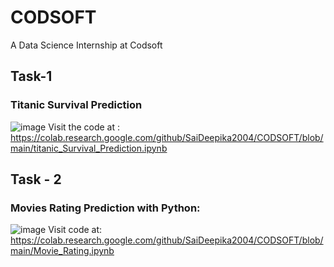 # CODSOFT
A Data Science Internship at Codsoft 
## Task-1
### Titanic Survival Prediction
![image](https://github.com/user-attachments/assets/0ee4f952-9dd0-4686-aaa2-0f2164a1f402)
Visit the code at : https://colab.research.google.com/github/SaiDeepika2004/CODSOFT/blob/main/titanic_Survival_Prediction.ipynb

## Task - 2 
### Movies Rating Prediction with Python:
![image](https://github.com/user-attachments/assets/fa55be3d-2f6e-4ea7-a27a-e08b3a6ee90a)
Visit code at: https://colab.research.google.com/github/SaiDeepika2004/CODSOFT/blob/main/Movie_Rating.ipynb
